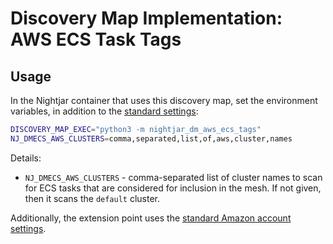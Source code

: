 # Discovery Map Implementation: AWS ECS Task Tags

## Usage

In the Nightjar container that uses this discovery map, set the environment variables, in addition to the [standard settings](standard-usage.md):

```bash
DISCOVERY_MAP_EXEC="python3 -m nightjar_dm_aws_ecs_tags"
NJ_DMECS_AWS_CLUSTERS=comma,separated,list,of,aws,cluster,names
```

Details:

* `NJ_DMECS_AWS_CLUSTERS` - comma-separated list of cluster names to scan for ECS tasks that are considered for inclusion in the mesh.  If not given, then it scans the `default` cluster.


Additionally, the extension point uses the [standard Amazon account settings](https://boto3.amazonaws.com/v1/documentation/api/latest/guide/configuration.html#using-environment-variables).  
